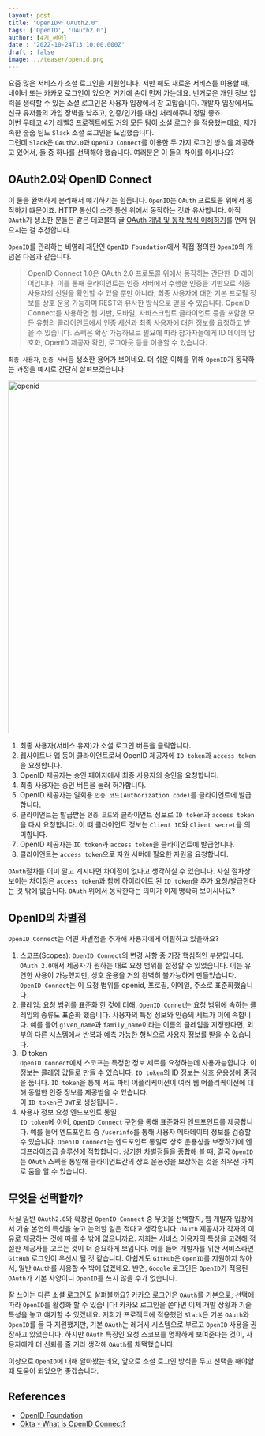 ```yaml
---
layout: post
title: "OpenID와 OAuth2.0"
tags: ['OpenID', 'OAuth2.0']
author: [4기_써머]
date : "2022-10-24T13:10:00.000Z"
draft : false
image: ../teaser/openid.png
---
```


요즘 많은 서비스가 소셜 로그인을 지원합니다.
저만 해도 새로운 서비스를 이용할 때, 네이버 또는 카카오 로그인이 있으면 거기에 손이 먼저 가는데요.
번거로운 개인 정보 입력을 생략할 수 있는 소셜 로그인은 사용자 입장에서 참 고맙습니다.
개발자 입장에서도 신규 유저들의 가입 장벽을 낮추고, 인증/인가를 대신 처리해주니 정말 좋죠.  
이번 우테코 4기 레벨3 프로젝트에도 거의 모든 팀이 소셜 로그인을 적용했는데요,
제가 속한 줍줍 팀도 `Slack` 소셜 로그인을 도입했습니다.  
그런데 `Slack`은 `OAuth2.0`과 `OpenID Connect`를 이용한 두 가지 로그인 방식을 제공하고 있어서, 둘 중 하나를 선택해야 했습니다.
여러분은 이 둘의 차이를 아시나요?

## OAuth2.0와 OpenID Connect

이 둘을 완벽하게 분리해서 얘기하기는 힘듭니다.
`OpenID`는 `OAuth` 프로토콜 위에서 동작하기 떄문이죠.
HTTP 통신이 소켓 통신 위에서 동작하는 것과 유사합니다.
아직 `OAuth`가 생소한 분들은 같은 테코블의 글 [OAuth 개념 및 동작 방식 이해하기](https://tecoble.techcourse.co.kr/post/2021-07-10-understanding-oauth/)를 먼저 읽으시는 걸 추천합니다.

`OpenID`를 관리하는 비영리 재단인 `OpenID Foundation`에서 직접 정의한 `OpenID`의 개념은 다음과 같습니다.
> OpenID Connect 1.0은 OAuth 2.0 프로토콜 위에서 동작하는 간단한 ID 레이어입니다. 이를 통해 클라이언트는 인증 서버에서 수행한 인증을 기반으로 최종 사용자의 신원을 확인할 수 있을 뿐만
> 아니라, 최종 사용자에 대한 기본 프로필 정보를 상호 운용 가능하며 REST와 유사한 방식으로 얻을 수 있습니다.
> OpenID Connect를 사용하면 웹 기반, 모바일, 자바스크립트 클라이언트 등을 포함한 모든 유형의 클라이언트에서 인증 세션과 최종 사용자에 대한 정보를 요청하고 받을 수 있습니다. 스펙은 확장 가능하므로
> 필요에 따라 참가자들에게 ID 데이터 암호화, OpenID 제공자 확인, 로그아웃 등을 이용할 수 있습니다.

`최종 사용자`, `인증 서버`등 생소한 용어가 보이네요.
더 쉬운 이해를 위해 `OpenID`가 동작하는 과정을 예시로 간단히 살펴보겠습니다.

<img width="714" alt="openid" src="https://user-images.githubusercontent.com/80666066/197448314-3be8b68d-debf-4db7-a0cf-25bdd611b55d.png">

1. 최종 사용자(서비스 유저)가 소셜 로그인 버튼을 클릭합니다.
2. 웹사이트나 앱 등이 클라이언트로써 OpenID 제공자에 `ID token`과 `access token`을 요청합니다.
3. OpenID 제공자는 승인 페이지에서 최종 사용자의 승인을 요청합니다.
4. 최종 사용자는 승인 버튼을 눌러 허가합니다.
5. OpenID 제공자는 일회용 `인증 코드(Authorization code)`를 클라이언트에 발급합니다.
6. 클라이언트는 발급받은 `인증 코드`와 클라이언트 정보로 `ID token`과 `access token`을 다시 요청합니다. 이 떄 클라이언트 정보는 `Client ID`와 `Client secret`을
   의미합니다.
7. OpenID 제공자는 `ID token`과 `access token`을 클라이언트에 발급합니다.
8. 클라이언트는 `access token`으로 자원 서버에 필요한 자원을 요청합니다.

`OAuth`절차를 이미 알고 계시다면 차이점이 없다고 생각하실 수 있습니다. 사실 절차상 보이는 차이점은 `access token`과 함께 하이라이트 된 `ID token`을 추가 요청/발급한다는 것 밖에 없습니다.
`OAuth` 위에서 동작한다는 의미가 이제 명확히 보이시나요?  

## OpenID의 차별점

`OpenID Connect`는 어떤 차별점을 추가해 사용자에게 어필하고 있을까요?


1. 스코프(Scopes):
   `OpenID Connect`의 변경 사항 중 가장 핵심적인 부분입니다.
   `OAuth 2.0`애서 제공자가 원하는 대로 요청 범위를 설정할 수 있었습니다.
   이는 유연한 사용이 가능했지만, 상호 운용을 거의 완벽히 불가능하게 만들었습니다.
   `OpenID Connect`는 이 요청 범위를 openid, 프로필, 이메일, 주소로 표준화했습니다.
2. 클레임:
   요청 범위를 표준화 한 것에 더해, `OpenID Connet`는 요청 범위에 속하는 클레임의 종류도 표준화 했습니다.
   사용자의 특정 정보와 인증의 세트가 이에 속합니다.
   예를 들어 `given_name`과 `family_name`이라는 이름의 클레임을 지정한다면,
   외부의 다른 시스템에서 반복과 예측 가능한 형식으로 사용자 정보를 받을 수 있습니다.
3. ID token  
   `OpenID Connect`에서 스코프는 특정한 정보 세트를 요청하는데 사용가능합니다.
   이 정보는 클레임 값들로 만들 수 있습니다.
   `ID token`의 ID 정보는 상호 운용성에 중점을 둡니다.
   `ID token`을 통해 서드 파티 어플리케이션이 여러 웹 어플리케이션에 대해 동일한 인증 정보를 제공받을 수 있습니다.  
   이 `ID token`은 `JWT`로 생성됩니다.  
4. 사용자 정보 요청 엔드포인트 통일  
   `ID token`에 이어, `OpenID Connect` 구현을 통해 표준화된 엔드포인트를 제공합니다.
   예를 들어 엔드포인트 중 `/userinfo`를 통해 사용자 메타데이터 정보를 검증할 수 있습니다.
   `OpenID Connect`는 엔드포인트 통일로 상호 운용성을 보장하기에 엔터프라이즈급 솔루션에 적합합니다.
   상기한 차별점들을 종합해 볼 때, 결국 `OpenID`는 `OAuth` 스펙을 통일해 클라이언트간의 상호 운용성을 보장하는 것을 최우선 가치로 둠을 알 수 있습니다.  

## 무엇을 선택할까?

사실 일반 `OAuth2.0`와 확장된 `OpenID Connect` 중 무엇을 선택할지, 웹 개발자 입장에서 기술 본연의 특성을 놓고 논의할 일은 적다고 생각합니다.
`OAuth` 제공사가 각자의 이유로 제공하는 것에 따를 수 밖에 없으니까요.
저희는 서비스 이용자의 특성을 고려해 적절한 제공사를 고르는 것이 더 중요하게 보입니다.
예를 들어 개발자를 위한 서비스라면 `GitHub` 로그인이 우선시 될 것 같습니다.
아쉽게도 `GitHub`은 `OpenID`를 지원하지 않아서, 일반 `OAuth`를 사용할 수 밖에 없겠네요.
반면, `Google` 로그인은 `OpenID`가 적용된 `OAuth`가 기본 사양이니 `OpenID`를 쓰지 않을 수가 없습니다.   

잘 쓰이는 다른 소셜 로그인도 살펴볼까요?
카카오 로그인은 `OAuth`를 기본으로, 선택에 따라 `OpenID`를 활성화 할 수 있습니다!
카카오 로그인을 쓴다면 이제 개발 상황과 기술 특성을 놓고 얘기할 수 있겠네요.
저희가 프로젝트에 적용했던 `Slack`은 기본 `OAuth`와 `OpenID`를 둘 다 지원했지만,
기본 `OAuth`는 레거시 시스템으로 부르고 `OpenID` 사용을 권장하고 있었습니다.
하지만 `OAuth` 특징인 요청 스코프를 명확하게 보여준다는 것이, 사용자에게 더 신뢰를 줄 거라 생각해 `OAuth`를 채택했습니다.  

이상으로 `OpenID`에 대해 알아봤는데요, 앞으로 소셜 로그인 방식을 두고 선택을 해야할 때 도움이 되었으면 좋겠습니다.

## References

- [OpenID Foundation](https://openid.net/connect/)
- [Okta - What is OpenID Connect?](https://www.okta.com/openid-connect/)
